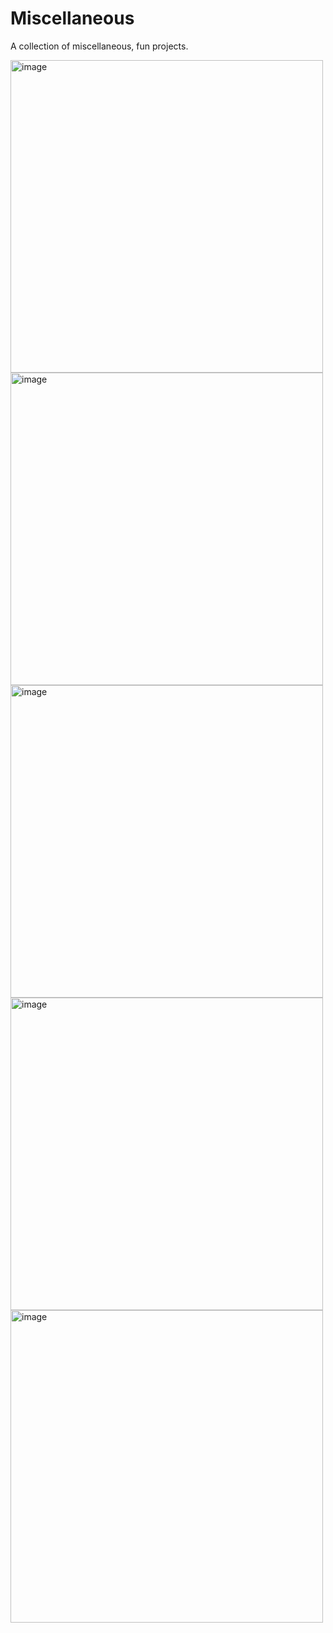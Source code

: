 # Miscellaneous

A collection of miscellaneous, fun projects.

<img width="500" alt="image" src="https://user-images.githubusercontent.com/54029493/193505256-9e6f70fd-0017-4803-aeff-ca4f6d353768.jpeg">
<img width="500" alt="image" src="https://user-images.githubusercontent.com/54029493/193505704-b0644a21-bf7b-4140-8048-278769681dfd.png">
<img width="500" alt="image" src="https://user-images.githubusercontent.com/54029493/193505043-f5d1f2c1-c9f5-465c-ae89-68dedc1e59c6.png">
<img width="500" alt="image" src="https://user-images.githubusercontent.com/54029493/193505620-83d432a9-9507-4993-832d-ade2fc6eae39.png">
<img width="500" alt="image" src="https://user-images.githubusercontent.com/54029493/193505798-f9983758-b050-4299-8a3f-292be2d33aa0.png">

